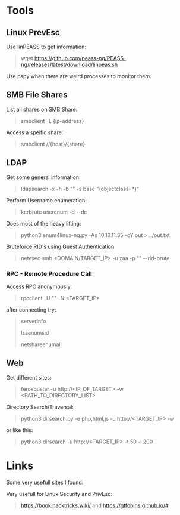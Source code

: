 # Tools

## Linux PrevEsc
Use linPEASS to get information:
> wget https://github.com/peass-ng/PEASS-ng/releases/latest/download/linpeas.sh

Use pspy when there are weird processes to monitor them.

## SMB File Shares

List all shares on SMB Share:
> smbclient -L {ip-address}

Access a speific share:
> smbclient //{host}/{share}

## LDAP

Get some general information:
> ldapsearch -x -h <ip> -b "" -s base "(objectclass=*)"

Perform Username enumeration:
> kerbrute userenum -d <ip-address> --dc <domain-controller> <wordlist>

Does most of the heavy lifting:
> python3 enum4linux-ng.py -As 10.10.11.35 -oY out > ../out.txt

Bruteforce RID's using Guest Authentication
> netexec smb <DOMAIN/TARGET_IP> -u zaa -p "" --rid-brute

### RPC - Remote Procedure Call

Access RPC anonymously:
> rpcclient -U "" -N <TARGET_IP>

after connecting try:
> serverinfo
> 
> lsaenumsid
> 
> netshareenumall

## Web

Get different sites:
> feroxbuster -u http://<IP_OF_TARGET> -w <PATH_TO_DIRECTORY_LIST>

Directory Search/Traversal:
> python3 dirsearch.py -e php,html,js -u http://<TARGET_IP> -w <WORDLIST>

or like this:

> python3 dirsearch -u http://<TARGET_IP> -t 50 -i 200

# Links
Some very usefull sites I found:

Very usefull for Linux Security and PrivEsc:
> https://book.hacktricks.wiki/
and
> https://gtfobins.github.io/#
